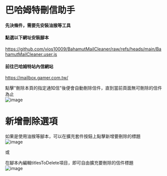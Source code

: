 # 巴哈姆特刪信助手
#### 先決條件，需要先安裝油猴等工具
#### 點選以下網址安裝腳本
https://github.com/vios10009/BahamutMailCleaner/raw/refs/heads/main/BahamutMailCleaner.user.js

#### 前往巴哈姆特站內信網站
https://mailbox.gamer.com.tw/

點擊"刪除本頁的指定通知信"後便會自動刪除信件，直到當前頁面無可刪除的信件為止<br/>
![image](https://github.com/user-attachments/assets/da7f351a-60b6-4d1b-8491-cc5933a2b86b)

# 新增刪除選項
如果是使用油猴等腳本，可以在擴充套件按鈕上點擊新增要刪除的標題<br/>
![image](https://github.com/user-attachments/assets/310f8846-533c-41af-ad10-e1bb554b629d)

或

在腳本內編輯titlesToDelete項目，即可自由擴充要刪除的信件標題<br/>
![image](https://github.com/user-attachments/assets/c466eeca-c303-4d4c-9ff1-04328fb32407)
